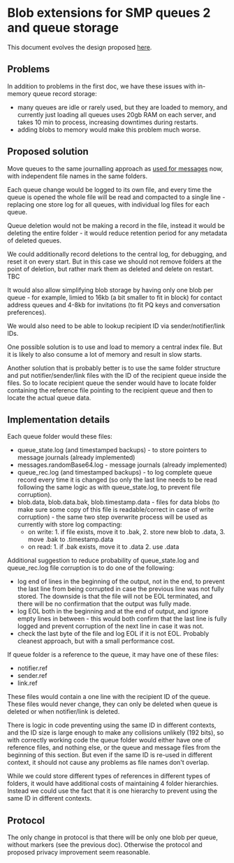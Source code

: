 # Blob extensions for SMP queues 2 and queue storage

This document evolves the design proposed [here](./2024-09-09-smp-blobs.md).

## Problems

In addition to problems in the first doc, we have these issues with in-memory queue record storage:
- many queues are idle or rarely used, but they are loaded to memory, and currently just loading all queues uses 20gb RAM on each server, and takes 10 min to process, increasing downtimes during restarts.
- adding blobs to memory would make this problem much worse.

## Proposed solution

Move queues to the same journalling approach as [used for messages](./2024-09-01-smp-message-storage.md) now, with independent file names in the same folders.

Each queue change would be logged to its own file, and every time the queue is opened the whole file will be read and compacted to a single line - replacing one store log for all queues, with individual log files for each queue.

Queue deletion would not be making a record in the file, instead it would be deleting the entire folder - it would reduce retention period for any metadata of deleted queues.

We could additionally record deletions to the central log, for debugging, and reset it on every start. But in this case we should not remove folders at the point of deletion, but rather mark them as deleted and delete on restart. TBC

It would also allow simplifying blob storage by having only one blob per queue - for example, limied to 16kb (a bit smaller to fit in block) for contact address queues and 4-8kb for invitations (to fit PQ keys and conversation preferences).

We would also need to be able to lookup recipient ID via sender/notifier/link IDs.

One possible solution is to use and load to memory a central index file. But it is likely to also consume a lot of memory and result in slow starts.

Another solution that is probably better is to use the same folder structure and put notifier/sender/link files with the ID of the recipient queue inside the files. So to locate recipient queue the sender would have to locate folder containing the reference file pointing to the recipient queue and then to locate the actual queue data.

## Implementation details

Each queue folder would these files:

- queue_state.log (and timestamped backups) - to store pointers to message journals (already implemented)
- messages.randomBase64.log - message journals (already implemented)
- queue_rec.log (and timestamped backups) - to log complete queue record every time it is changed (so only the last line needs to be read following the same logic as with queue_state.log, to prevent file corruption).
- blob.data, blob.data.bak, blob.timestamp.data - files for data blobs (to make sure some copy of this file is readable/correct in case of write corruption) - the same two step overwrite process will be used as currently with store log compacting:
  - on write: 1. if file exists, move it to .bak, 2. store new blob to .data, 3. move .bak to .timestamp.data
  - on read: 1. if .bak exists, move it to .data 2. use .data

Additional suggestion to reduce probability of queue_state.log and queue_rec.log file corruption is to do one of the following:
- log end of lines in the beginning of the output, not in the end, to prevent the last line from being corrupted in case the previous line was not fully stored. The downside is that the file will not be EOL terminated, and there will be no confirmation that the output was fully made.
- log EOL both in the beginning and at the end of output, and ignore empty lines in between - this would both confirm that the last line is fully logged and prevent corruption of the next line in case it was not.
- check the last byte of the file and log EOL if it is not EOL. Probably cleanest approach, but with a small performance cost.

If queue folder is a reference to the queue, it may have one of these files:
- notifier.ref
- sender.ref
- link.ref

These files would contain a one line with the recipient ID of the queue. These files would never change, they can only be deleted when queue is deleted or when notifier/link is deleted.

There is logic in code preventing using the same ID in different contexts, and the ID size is large enough to make any collisions unlikely (192 bits), so with correctly working code the queue folder would either have one of reference files, and nothing else, or the queue and message files from the beginning of this section. But even if the same ID is re-used in different context, it should not cause any problems as file names don't overlap.

While we could store different types of references in different types of folders, it would have additional costs of maintaining 4 folder hierarchies. Instead we could use the fact that it is one hierarchy to prevent using the same ID in different contexts.

## Protocol

The only change in protocol is that there will be only one blob per queue, without markers (see the previous doc). Otherwise the protocol and proposed privacy improvement seem reasonable.
